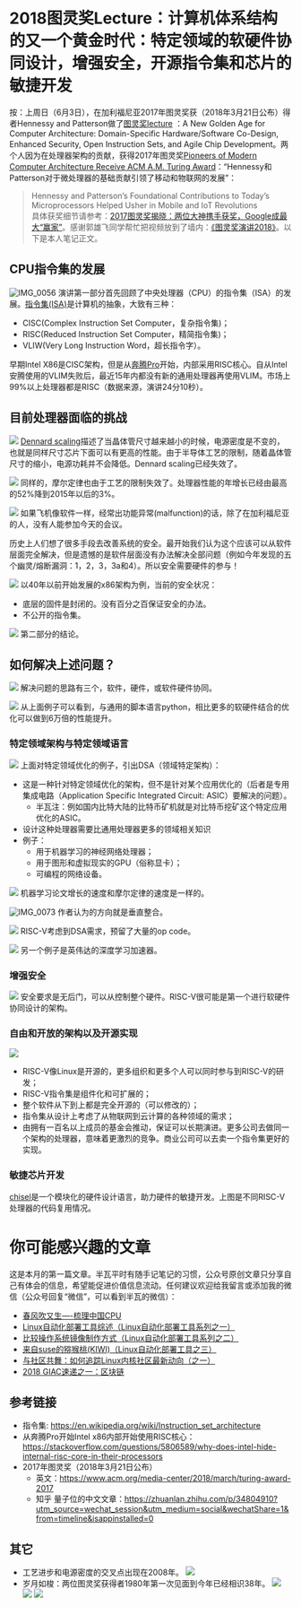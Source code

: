 # 2018图灵奖Lecture：计算机体系结构的又一个黄金时代：特定领域的软硬件协同设计，增强安全，开源指令集和芯片的敏捷开发

按：上周日（6月3日），在加利福尼亚2017年图灵奖获（2018年3月21日公布）得者Hennessy and Patterson做了[图灵奖lecture](http://iscaconf.org/isca2018/turing_lecture.html) ：A New Golden Age for Computer Architecture:
Domain-Specific Hardware/Software Co-Design, Enhanced Security, Open Instruction Sets, and Agile Chip Development。两个人因为在处理器架构的贡献，获得2017年图灵奖[Pioneers of Modern Computer Architecture Receive ACM A.M. Turing Award](https://www.acm.org/media-center/2018/march/turing-award-2017)：“Hennessy和Patterson对于微处理器的基础贡献引领了移动和物联网的发展”：
> Hennessy and Patterson’s Foundational Contributions to Today’s Microprocessors Helped Usher in Mobile and IoT Revolutions  
具体获奖细节请参考：[2017图灵奖揭晓：两位大神携手获奖，Google成最大“赢家”](https://zhuanlan.zhihu.com/p/34804910?utm_source=wechat_session&utm_medium=social&wechatShare=1&from=timeline&isappinstalled=0)。感谢郭雄飞同学帮忙把视频放到了墙内：[《图灵奖演讲2018》](https://v.qq.com/x/page/j06797ka9ul.html)。以下是本人笔记正文。

## CPU指令集的发展
![IMG_0056](http://opuclx9sq.bkt.clouddn.com/2018-06-09-141218.png)
演讲第一部分首先回顾了中央处理器（CPU）的指令集（ISA）的发展。[指令集(ISA)](https://en.wikipedia.org/wiki/Instruction_set_architecture)是计算机的抽象，大致有三种：
* CISC(Complex Instruction Set Computer，复杂指令集)；
* RISC(Reduced Instruction Set Computer，精简指令集)；
* VLIW(Very Long Instruction Word，超长指令字）。

早期Intel X86是CISC架构，但是从[奔腾Pro](https://stackoverflow.com/questions/5806589/why-does-intel-hide-internal-risc-core-in-their-processors)开始，内部采用RISC核心。自从Intel安腾使用的VLIM失败后，最近15年内都没有新的通用处理器再使用VLIM。市场上99%以上处理器都是RISC（数据来源，演讲24分10秒）。

## 目前处理器面临的挑战
![](http://opuclx9sq.bkt.clouddn.com/2018-06-09-135713.png)
[Dennard scaling](https://en.m.wikipedia.org/wiki/Dennard_scaling)描述了当晶体管尺寸越来越小的时候，电源密度是不变的，也就是同样尺寸芯片下面可以有更高的性能。由于半导体工艺的限制，随着晶体管尺寸的缩小，电源功耗并不会降低。Dennard scaling已经失效了。

![](http://opuclx9sq.bkt.clouddn.com/2018-06-09-135726.png)
同样的，摩尔定律也由于工艺的限制失效了。处理器性能的年增长已经由最高的52%降到2015年以后的3%。

![](http://opuclx9sq.bkt.clouddn.com/2018-06-09-135724.png)
如果飞机像软件一样，经常出功能异常(malfunction)的话，除了在加利福尼亚的人，没有人能参加今天的会议。

历史上人们想了很多手段去改善系统的安全。最开始我们认为这个应该可以从软件层面完全解决，但是遗憾的是软件层面没有办法解决全部问题（例如今年发现的五个幽灵/熔断漏洞：1，2，3，3a和4）。所以安全需要硬件的参与！

![](http://opuclx9sq.bkt.clouddn.com/2018-06-09-135811.jpg)
以40年以前开始发展的x86架构为例，当前的安全状况：
* 底层的固件是封闭的。没有百分之百保证安全的办法。
* 不公开的指令集。

![](http://opuclx9sq.bkt.clouddn.com/2018-06-09-135732.png)
第二部分的结论。

## 如何解决上述问题？
![](http://opuclx9sq.bkt.clouddn.com/2018-06-09-135734.png)
解决问题的思路有三个，软件，硬件，或软件硬件协同。

![](http://opuclx9sq.bkt.clouddn.com/2018-06-09-135823.png)
从上面例子可以看到，与通用的脚本语言python，相比更多的软硬件结合的优化可以做到6万倍的性能提升。

### 特定领域架构与特定领域语言
![](http://opuclx9sq.bkt.clouddn.com/2018-06-09-135737.png)
上面对特定领域优化的例子，引出DSA（领域特定架构）：
* 这是一种针对特定领域优化的架构，但不是针对某个应用优化的（后者是专用集成电路（Application Specific Integrated Circuit: ASIC）要解决的问题）。
  * 半瓦注：例如国内比特大陆的比特币矿机就是对比特币挖矿这个特定应用优化的ASIC。
* 设计这种处理器需要比通用处理器更多的领域相关知识
* 例子：
  * 用于机器学习的神经网络处理器；
  * 用于图形和虚拟现实的GPU（俗称显卡）；
  * 可编程的网络设备。

![](http://opuclx9sq.bkt.clouddn.com/2018-06-09-135740.png)
机器学习论文增长的速度和摩尔定律的速度是一样的。

![IMG_0073](http://opuclx9sq.bkt.clouddn.com/2018-06-09-144515.png)
作者认为的方向就是垂直整合。

![](http://opuclx9sq.bkt.clouddn.com/2018-06-09-135747.png)
RISC-V考虑到DSA需求，预留了大量的op code。

![](http://opuclx9sq.bkt.clouddn.com/2018-06-09-135749.png)
另一个例子是英伟达的深度学习加速器。

### 增强安全
![](http://opuclx9sq.bkt.clouddn.com/2018-06-09-135758.png)
安全要求是无后门，可以从控制整个硬件。RISC-V很可能是第一个进行软硬件协同设计的架构。

### 自由和开放的架构以及开源实现
![](http://opuclx9sq.bkt.clouddn.com/2018-06-09-135752.png)
* RISC-V像Linux是开源的，更多组织和更多个人可以同时参与到RISC-V的研发；
* RISC-V指令集是组件化和可扩展的；
* 整个软件从下到上都是完全开源的（可以修改的）；
* 指令集从设计上考虑了从物联网到云计算的各种领域的需求；
* 由拥有一百名以上成员的基金会推动，保证可以长期演进。更多公司去做同一个架构的处理器，意味着更激烈的竞争。商业公司可以去卖一个指令集更好的实现。

### 敏捷芯片开发

[chisel](https://chisel.eecs.berkeley.edu/)是一个模块化的硬件设计语言，助力硬件的敏捷开发。上图是不同RISC-V处理器的代码复用情况。

# 你可能感兴趣的文章

这是本月的第一篇文章。半瓦平时有随手记笔记的习惯，公众号原创文章只分享自己有体会的信息，希望能促进价值信息流动。任何建议欢迎给我留言或添加我的微信（公众号回复“微信”，可以看到半瓦的微信）：

- [春风吹又生—-梳理中国CPU](http://mp.weixin.qq.com/s?__biz=MzI5MzcwODYxMQ==&mid=2247483744&idx=1&sn=c1e047036062dd97aae70cd8d6682f41&chksm=ec6cb74cdb1b3e5a9a21be4b24519a125e071461c02fb4e962c839e2647824ffd313d542b9ae&scene=21#wechat_redirect)
- [Linux自动化部署工具综述（Linux自动化部署工具系列之一）](http://mp.weixin.qq.com/s?__biz=MzI5MzcwODYxMQ==&mid=2247483755&idx=1&sn=ce1aaa72e0cc2d1933c9ed8002ab96da&chksm=ec6cb747db1b3e51ee9b56f9c8e3fa10f879d97e5a0b17da0dbbb51b48b8fead0adaff64d9a4&scene=21#wechat_redirect)
- [比较操作系统镜像制作方式（Linux自动化部署工具系列之二）](https://mp.weixin.qq.com/s?__biz=MzI5MzcwODYxMQ==&mid=2247483757&idx=1&sn=aa7376cf5f752b4d66a93a8d2fc99c20&scene=21#wechat_redirect)
- [来自suse的猕猴桃(KIWI)（Linux自动化部署工具之三）](https://mp.weixin.qq.com/s?__biz=MzI5MzcwODYxMQ==&mid=2247483760&idx=1&sn=0785ed74878b5ef27943bda7fc6f2c9f&chksm=ec6cb75cdb1b3e4a10a929940ad79c9dee77917730e3d80ef2fd0de48d8e336c397c081037a1&scene=21#wechat_redirect)
- [与社区共舞：如何追踪Linux内核社区最新动向（之一）](https://mp.weixin.qq.com/s?__biz=MzI5MzcwODYxMQ==&mid=2247483776&idx=1&sn=cfcd68120e95b3189b80e99f766bb6a4&chksm=ec6cb7acdb1b3eba24e78e672fce1ec48fc74fb138cdc4ccd5f8b85359ba61e7083e4581877b#rd)
- [2018 GIAC速递之一：区块链](https://mp.weixin.qq.com/s?__biz=MzI5MzcwODYxMQ==&mid=2247483785&idx=1&sn=da6619c6bed8b01ad9ee10fc15b994c7&chksm=ec6cb7a5db1b3eb310ac65b36507a45ca853149548a936461425e3da6a6e2616a64bb89bb70a#rd)

## 参考链接

* 指令集: https://en.wikipedia.org/wiki/Instruction_set_architecture
* 从奔腾Pro开始Intel x86内部开始使用RISC核心：https://stackoverflow.com/questions/5806589/why-does-intel-hide-internal-risc-core-in-their-processors
* 2017年图灵奖（2018年3月21日公布）
	* 英文：https://www.acm.org/media-center/2018/march/turing-award-2017
	* 知乎 量子位的中文文章：https://zhuanlan.zhihu.com/p/34804910?utm_source=wechat_session&utm_medium=social&wechatShare=1&from=timeline&isappinstalled=0

## 其它
* 工艺进步和电源密度的交叉点出现在2008年。
![](2018-06-09-ACM-turing-lecture-2018/IMG_0095.PNG)
* 岁月如梭：两位图灵奖获得者1980年第一次见面到今年已经相识38年。
![](http://opuclx9sq.bkt.clouddn.com/2018-06-09-135847.png)
![](http://opuclx9sq.bkt.clouddn.com/2018-06-09-135845.png)
![](http://opuclx9sq.bkt.clouddn.com/2018-06-09-135843.jpg)

